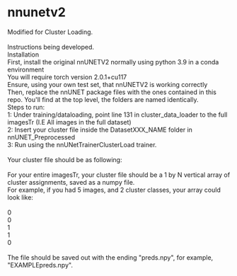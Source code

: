 # nnunetv2
Modified for Cluster Loading.<br>
<br>
Instructions being developed.
<br>
Installation <br>
First, install the original nnUNETV2 normally using python 3.9 in a conda environment <br>
You will require torch version 2.0.1+cu117 <br>
Ensure, using your own test set, that nnUNETV2 is working correctly <br>
Then, replace the nnUNET package files with the ones contained in this repo. You'll find at the top level, the folders are named identically. <br>
Steps to run:<br>
1: Under training/dataloading, point line 131 in cluster_data_loader to the full imagesTr (I.E All images in the full dataset) <br>
2: Insert your cluster file inside the DatasetXXX_NAME folder in nnUNET_Preprocessed<br>
3: Run using the nnUNetTrainerClusterLoad trainer.<br>
<br>
Your cluster file should be as following:<br>
<br>
For your entire imagesTr, your cluster file should be a 1 by N vertical array of cluster assignments, saved as a numpy file.<br>
For example, if you had 5 images, and 2 cluster classes, your array could look like:<br>
<br>
0<br>
0<br>
1<br>
1<br>
0<br>
<br>
The file should be saved out with the ending "preds.npy", for example, "EXAMPLEpreds.npy".<br>
